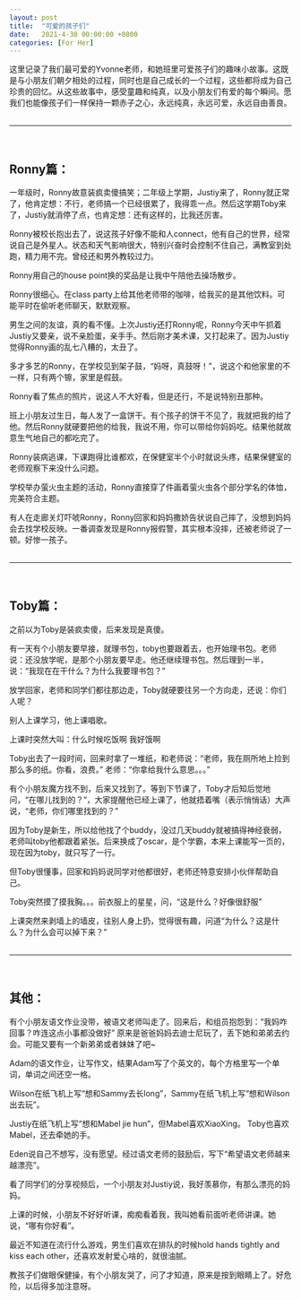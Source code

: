 ```yaml
---
layout: post
title:  "可爱的孩子们"
date:   2021-4-30 00:00:00 +0800
categories: [For Her]
---
```


这里记录了我们最可爱的Yvonne老师，和她班里可爱孩子们的趣味小故事。这既是与小朋友们朝夕相处的过程，同时也是自己成长的一个过程，这些都将成为自己珍贵的回忆。从这些故事中，感受童趣和纯真，以及小朋友们有爱的每个瞬间。愿我们也能像孩子们一样保持一颗赤子之心，永远纯真，永远可爱，永远自由善良。  
<br />

----
<br />

## Ronny篇：

一年级时，Ronny故意装疯卖傻搞笑；二年级上学期，Justiy来了，Ronny就正常了，他肯定想：不行，老师搞一个已经很累了，我得乖一点。然后这学期Toby来了，Justiy就消停了点，也肯定想：还有这样的，比我还厉害。

Ronny被校长抱出去了，说这孩子好像不能和人connect，他有自己的世界，经常说自己是外星人。状态和天气影响很大，特别兴奋时会控制不住自己，满教室到处跑，精力用不完。曾经还和男外教较过力。

Ronny用自己的house point换的奖品是让我中午陪他去操场散步。

Ronny很细心。在class party上给其他老师带的咖啡，给我买的是其他饮料。可能平时在偷听老师聊天，默默观察。

男生之间的友谊，真的看不懂。上次Justiy还打Ronny呢，Ronny今天中午抓着Justiy又要亲，说不亲脸蛋，亲手手。然后刚才美术课，又打起来了。因为Justiy觉得Ronny画的乱七八糟的，太丑了。

多才多艺的Ronny，在学校见到架子鼓，“妈呀，真鼓呀！”，说这个和他家里的不一样，只有两个镲，家里是假鼓。

Ronny看了焦点的照片，说这人不大好看，但是还行，不是说特别丑那种。

班上小朋友过生日，每人发了一盒饼干。有个孩子的饼干不见了，我就把我的给了他。然后Ronny就硬要把他的给我，我说不用，你可以带给你妈妈吃。结果他就故意生气地自己的都吃完了。

Ronny装病逃课，下课跑得比谁都欢，在保健室半个小时就说头疼，结果保健室的老师观察下来没什么问题。

学校举办萤火虫主题的活动，Ronny直接穿了件画着萤火虫各个部分学名的体恤，完美符合主题。

有人在走廊关灯吓唬Ronny，Ronny回家和妈妈撒娇告状说自己摔了，没想到妈妈会去找学校反映。一番调查发现是Ronny报假警，其实根本没摔，还被老师说了一顿。好惨一孩子。  
<br />

-------
<br />

## Toby篇：

之前以为Toby是装疯卖傻，后来发现是真傻。

有一天有个小朋友要早接，就理书包，toby也要跟着去，也开始理书包。老师说：还没放学呢，是那个小朋友要早走。他还继续理书包。然后理到一半，说：“我现在在干什么？为什么我要理书包？”

放学回家，老师和同学们都往那边走，Toby就硬要往另一个方向走，还说：你们人呢？

别人上课学习，他上课唱歌。

上课时突然大叫：什么时候吃饭啊 我好饿啊

Toby出去了一段时间，回来时拿了一堆纸，和老师说：“老师，我在厕所地上捡到那么多的纸。你看，浪费。” 老师：“你拿给我什么意思。。。”

有个小朋友魔方找不到，后来又找到了。等到下节课了，Toby才后知后觉地问，“在哪儿找到的？”，大家提醒他已经上课了，他就捂着嘴（表示悄悄话）大声说，“老师，你们哪里找到的？”

因为Toby是新生，所以给他找了个buddy，没过几天buddy就被搞得神经衰弱，老师叫toby他都跟着紧张。后来换成了oscar，是个学霸，本来上课能写一页的，现在因为toby，就只写了一行。

但Toby很懂事，回家和妈妈说同学对他都很好，老师还特意安排小伙伴帮助自己。

Toby突然摸了摸我胸。。。前衣服上的星星，问，“这是什么？好像很舒服”

上课突然来剥墙上的墙皮，往别人身上扔，觉得很有趣，问道“为什么？这是什么？为什么会可以掉下来？”  
<br />

-----
<br />

## 其他：

有个小朋友语文作业没带，被语文老师叫走了。回来后，和组员抱怨到：“我妈咋回事？咋连这点小事都没做好” 原来是爸爸妈妈去迪士尼玩了，丢下她和弟弟去约会。可能又要有一个新弟弟或者妹妹了吧~

Adam的语文作业，让写作文，结果Adam写了个英文的，每个方格里写一个单词，单词之间还空一格。

Wilson在纸飞机上写“想和Sammy去长long”，Sammy在纸飞机上写“想和Wilson出去玩”。

Justiy在纸飞机上写“想和Mabel jie hun”，但Mabel喜欢XiaoXing。 Toby也喜欢Mabel，还去牵她的手。

Eden说自己不想写，没有愿望。经过语文老师的鼓励后，写下“希望语文老师越来越漂亮”。

看了同学们的分享视频后，一个小朋友对Justiy说，我好羡慕你，有那么漂亮的妈妈。

上课的时候，小朋友不好好听课，痴痴看着我，我叫她看前面听老师讲课。她说，“哪有你好看”。

最近不知道在流行什么游戏，男生们喜欢在排队的时候hold hands tightly and kiss each other，还喜欢发射爱心啥的，就很油腻。

教孩子们做眼保健操，有个小朋友哭了，问了才知道，原来是按到眼睛上了。好危险，以后得多加注意呀。